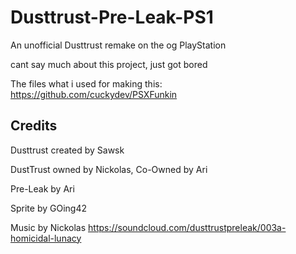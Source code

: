 # Dusttrust-Pre-Leak-PS1
An unofficial Dusttrust remake on the og PlayStation

cant say much about this project, just got bored

The files what i used for making this: https://github.com/cuckydev/PSXFunkin

## Credits
Dusttrust created by Sawsk

DustTrust owned by Nickolas, Co-Owned by Ari

Pre-Leak by Ari

Sprite by GOing42

Music by Nickolas https://soundcloud.com/dusttrustpreleak/003a-homicidal-lunacy